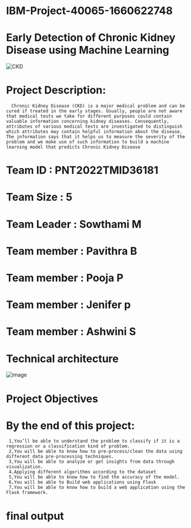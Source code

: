 # IBM-Project-40065-1660622748
# Early Detection of Chronic Kidney Disease using Machine Learning
![CKD](https://user-images.githubusercontent.com/113594896/202366317-4da06cb2-94bd-41d4-982b-7c8a408db9e2.jpg)
# Project Description:
      Chronic Kidney Disease (CKD) is a major medical problem and can be cured if treated in the early stages. Usually, people are not aware that medical tests we take for different purposes could contain valuable information concerning kidney diseases. Consequently, attributes of various medical tests are investigated to distinguish which attributes may contain helpful information about the disease. The information says that it helps us to measure the severity of the problem and we make use of such information to build a machine learning model that predicts Chronic Kidney Disease 
 # Team ID : PNT2022TMID36181
 # Team Size : 5
 # Team Leader : Sowthami M
 # Team member : Pavithra B
 # Team member : Pooja P
 # Team member : Jenifer p
 # Team member : Ashwini S
 # Technical architecture
 ![image](https://user-images.githubusercontent.com/113594896/202364580-61b96baa-1fe1-4c83-993e-4a12c1254e8a.png)
# Project Objectives
# By the end of this project:
     1,You’ll be able to understand the problem to classify if it is a regression or a classification kind of problem.
     2,You will be able to know how to pre-process/clean the data using different data pre-processing techniques.
     3,You will be able to analyze or get insights from data through visualization.
     4,Applying different algorithms according to the dataset 
     5,You will be able to know how to find the accuracy of the model.
     6,You will be able to Build web applications using Flask
     7,You will be able to know how to build a web application using the Flask framework.
 # final output     
     

